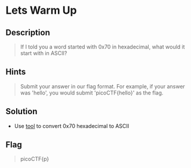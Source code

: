# Lets Warm Up

## Description
> If I told you a word started with 0x70 in hexadecimal, what would it start with in ASCII? 

## Hints
> Submit your answer in our flag format. For example, if your answer was 'hello', you would submit 'picoCTF{hello}' as the flag.

## Solution
- Use [tool](https://www.mohamed-chamli.me/tools#conv/) to convert 0x70 hexadecimal to ASCII

## Flag
> picoCTF{p}
